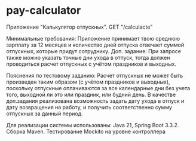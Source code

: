 # pay-calculator
Приложение "Калькулятор отпускных".
GET "/calculacte"

Минимальные требования: 
Приложение принимает твою среднюю зарплату за 12 месяцев и количество дней отпуска 
 отвечает суммой отпускных, которые придут сотруднику.
Доп. задание: При запросе также можно указать точные дни ухода в отпуск, 
тогда должен проводиться расчет отпускных с учётом праздников и выходных.

Пояснения по тестовому заданию: Расчет отпускных не может быть произведен таким образом
(с учётом праздников и выходных), поскольку отпускные оплачиваются за все календарные дни
без учета того, выходной ли это или праздник, или будний день.
В качестве доп.задания реализована возможность задать дату ухода в отпуск и дату возвращения на работу,
и получить соответственно сумму отпускных за данный период.

Для реализации системы использованы: Java 21, Spring Boot 3.3.2.
Сборка Maven.
Тестирование Mockito на уровне контроллера